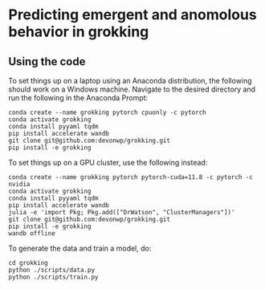 # Predicting emergent and anomolous behavior in grokking

## Using the code
To set things up on a laptop using an Anaconda distribution, the following should work on a Windows machine. Navigate to the desired directory and run the following in the Anaconda Prompt:

```
conda create --name grokking pytorch cpuonly -c pytorch
conda activate grokking
conda install pyyaml tqdm
pip install accelerate wandb
git clone git@github.com:devonwp/grokking.git
pip install -e grokking
```

To set things up on a GPU cluster, use the following instead:
```
conda create --name grokking pytorch pytorch-cuda=11.8 -c pytorch -c nvidia
conda activate grokking
conda install pyyaml tqdm
pip install accelerate wandb
julia -e 'import Pkg; Pkg.add(["DrWatson", "ClusterManagers"])'
git clone git@github.com:devonwp/grokking.git
pip install -e grokking
wandb offline
```

To generate the data and train a model, do:

```
cd grokking
python ./scripts/data.py
python ./scripts/train.py
```